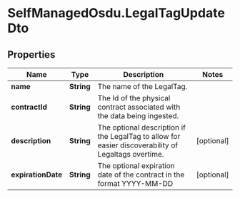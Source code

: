 # SelfManagedOsdu.LegalTagUpdateDto

## Properties
Name | Type | Description | Notes
------------ | ------------- | ------------- | -------------
**name** | **String** | The name of the LegalTag. | 
**contractId** | **String** | The Id of the physical contract associated with the data being ingested. | 
**description** | **String** | The optional description if the LegalTag to allow for easier discoverability of Legaltags overtime. | [optional] 
**expirationDate** | **String** | The optional expiration date of the contract in the format YYYY-MM-DD | [optional] 


